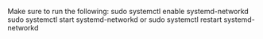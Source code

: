 Make sure to run the following:
sudo systemctl enable systemd-networkd
sudo systemctl start systemd-networkd
or
sudo systemctl restart systemd-networkd
